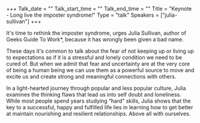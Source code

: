 +++
Talk_date = ""
Talk_start_time = ""
Talk_end_time = ""
Title = "Keynote - Long live the imposter syndrome!"
Type = "talk"
Speakers = ["julia-sullivan"]
+++

It's time to rethink the imposter syndrome, urges Julia Sullivan, author of Geeks Guide To Work*, because it has wrongly been given a bad name.  

These days it's common to talk about the fear of not keeping up or living up to expectations as if it is a stressful and lonely condition we need to be cured of. But when we admit that fear and uncertainty are at the very core of being a human being we can use them as a powerful source to move and excite us and create strong and meaningful connections with others.     

In a light-hearted journey through popular and less popular culture, Julia examines the thinking flaws that lead us into self doubt and loneliness. While most people spend years studying “hard” skills, Julia shows that the key to a successful, happy and fulfilled life lies in learning how to get better at maintain nourishing and resilient relationships. Above all with ourselves. 

